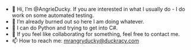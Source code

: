 - 👋 Hi, I’m @AngrieDucky. If you are interested in what I usually do - I do work on some automated testing.
- 👀 I’m already burned out so here I am doing whatever.
- 🌱 I can do Python and trying to get into C#.
- 💞️ If you feel like collaborating for something, feel free to contact me.
- 📫 How to reach me: mrangryducky@duckracy.com

<!---
AngrieDucky/AngrieDucky is a ✨ special ✨ repository because its `README.md` (this file) appears on your GitHub profile.
You can click the Preview link to take a look at your changes.
--->
